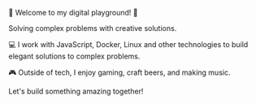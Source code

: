🚀 Welcome to my digital playground! 🌟

Solving complex problems with creative solutions.

💻 I work with JavaScript, Docker, Linux and other technologies to build elegant solutions to complex problems.

🎮 Outside of tech, I enjoy gaming, craft beers, and making music.

Let's build something amazing together!

